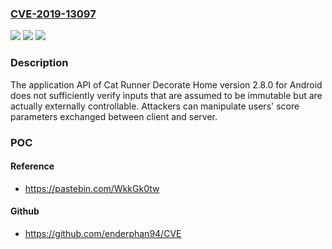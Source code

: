 ### [CVE-2019-13097](https://cve.mitre.org/cgi-bin/cvename.cgi?name=CVE-2019-13097)
![](https://img.shields.io/static/v1?label=Product&message=n%2Fa&color=blue)
![](https://img.shields.io/static/v1?label=Version&message=n%2Fa&color=blue)
![](https://img.shields.io/static/v1?label=Vulnerability&message=n%2Fa&color=brighgreen)

### Description

The application API of Cat Runner Decorate Home version 2.8.0 for Android does not sufficiently verify inputs that are assumed to be immutable but are actually externally controllable. Attackers can manipulate users' score parameters exchanged between client and server.

### POC

#### Reference
- https://pastebin.com/WkkGk0tw

#### Github
- https://github.com/enderphan94/CVE

